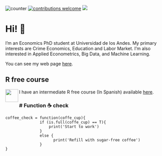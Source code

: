![counter](https://enj7yxp0hgzidef.m.pipedream.net) [![contributions welcome](https://img.shields.io/badge/contributions-welcome-brightgreen.svg?style=flat)](https://github.com/eduard-martinez/readme/issues) ![](https://img.shields.io/github/followers/eduard-martinez?style=social)
<!-- https://www.geeksforgeeks.org/how-to-add-a-readme-to-your-github-profile/ -->

# Hi! :wave:

I’m an Economics PhD student at Universidad de los Andes. My primary interests are Crime Economics, Education and Labor Market. I’m also interested in Applied Econometrics, Big Data, and Machine Learning.

You can see my web page [here](https://eduard-martinez.github.io).

## R free course  

 <img src="https://avatars0.githubusercontent.com/u/69440432?s=400&u=96b3e58c713578b563d5c3d3c259f34965ac8e33&v=4" align="left" width=40 height=40 alt="" /> I have an intermediate R free course (In Spanish) available [here](https://github.com/taller-R).


### # Function :coffee: check 
```
coffee_check = function(coffe_cup){ 
               if (is.full(coffe_cup) == T){
                   print('Start to work')
               }
               else {
                     print('Refill with sugar-free coffee')
               }
}
```



<!--[Github stats](https://github-readme-stats.vercel.app/api?username=eduard-martinez)-->



